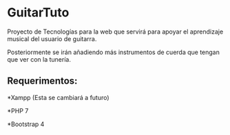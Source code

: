 # GuitarTuto
Proyecto de Tecnologías para la web que servirá para apoyar el aprendizaje musical del usuario de guitarra.

Posteriormente se irán añadiendo más instrumentos de cuerda que tengan que ver con la tunería.


## Requerimentos:
 *Xampp (Esta se cambiará a futuro)


 *PHP 7


 *Bootstrap 4
